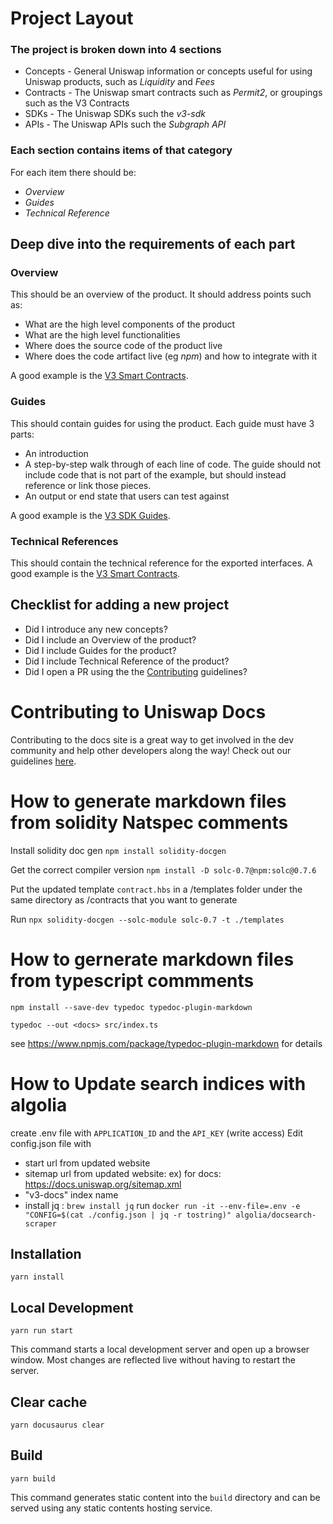# Project Layout

### The project is broken down into 4 sections
- Concepts - General Uniswap information or concepts useful for using Uniswap products, such as *Liquidity* and *Fees*
- Contracts - The Uniswap smart contracts such as *Permit2*, or groupings such as the V3 Contracts
- SDKs - The Uniswap SDKs such the *v3-sdk*
- APIs - The Uniswap APIs such the *Subgraph API*

### Each section contains items of that category
For each item there should be:
- *Overview*
- *Guides*
- *Technical Reference*

## Deep dive into the requirements of each part

### Overview
This should be an overview of the product.
It should address points such as:

- What are the high level components of the product
- What are the high level functionalities
- Where does the source code of the product live
- Where does the code artifact live (eg *npm*) and how to integrate with it

A good example is the [V3 Smart Contracts](./docs/contracts/v3/overview.md).

### Guides
This should contain guides for using the product.
Each guide must have 3 parts:
- An introduction
- A step-by-step walk through of each line of code. The guide should not include code that is not part of the example, but should instead reference or link those pieces.
- An output or end state that users can test against

A good example is the [V3 SDK Guides](./docs//sdk/v3/guides/01-quick-start.md).

### Technical References
This should contain the technical reference for the exported interfaces.
A good example is the [V3 Smart Contracts](./docs/contracts/v3/reference/overview.md).

## Checklist for adding a new project
- Did I introduce any new concepts?
- Did I include an Overview of the product?
- Did I include Guides for the product?
- Did I include Technical Reference of the product?
- Did I open a PR using the the [Contributing](./CONTRIBUTING.md) guidelines?


# Contributing to Uniswap Docs

Contributing to the docs site is a great way to get involved in the dev community and help other developers along the way! Check out our guidelines [here](https://github.com/Uniswap/uniswap-docs/blob/main/CONTRIBUTING.md).

# How to generate markdown files from solidity Natspec comments

Install solidity doc gen
`npm install solidity-docgen`

Get the correct compiler version
`npm install -D solc-0.7@npm:solc@0.7.6`

Put the updated template `contract.hbs` in a /templates folder under the same directory as /contracts that you want to generate

Run `npx solidity-docgen --solc-module solc-0.7 -t ./templates`

# How to gernerate markdown files from typescript commments

`npm install --save-dev typedoc typedoc-plugin-markdown`

`typedoc --out <docs> src/index.ts`

see https://www.npmjs.com/package/typedoc-plugin-markdown for details

# How to Update search indices with algolia

create .env file with `APPLICATION_ID` and the `API_KEY` (write access)
Edit config.json file with

- start url from updated website
- sitemap url from updated website: ex) for docs: https://docs.uniswap.org/sitemap.xml
- "v3-docs" index name
- install jq : `brew install jq`
  run `docker run -it --env-file=.env -e "CONFIG=$(cat ./config.json | jq -r tostring)" algolia/docsearch-scraper`

## Installation

```console
yarn install
```

## Local Development

```console
yarn run start
```

This command starts a local development server and open up a browser window. Most changes are reflected live without having to restart the server.

## Clear cache

```console
yarn docusaurus clear
```

## Build

```console
yarn build
```

This command generates static content into the `build` directory and can be served using any static contents hosting service.